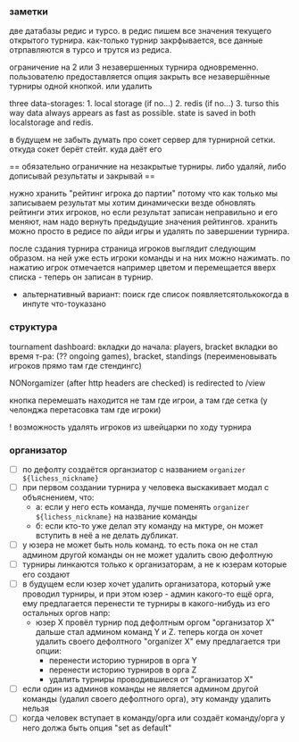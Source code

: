 ### заметки

две датабазы редис и турсо. в редис пишем все значения текущего открытого турнира. как-только турнир закрфывается, все данные отрпавляются в турсо и трутся из редиса.

ограничение на 2 или 3 незавершенных турнира одновременно. пользователю предоставляется опция закрыть все незавершённые турниры одной кнопкой. или удалить

three data-storages: 1. local storage (if no...) 2. redis (if no...) 3. turso
this way data always appears as fast as possible. state is saved in both localstorage and redis.

в будущем не забыть думать про сокет сервер для турнирной сетки. откуда сокет берёт стейт. куда даёт его

== обязательно ограничние на незакрытые турниры. либо удаляй, либо дописывай результаты и закрывай ==

нужно хранить "рейтинг игрока до партии" потому что как только мы записываем результат мы хотим динамически везде обновлять рейтинги этих игроков, но если результат записан неправильно и его меняют, нам надо вернуть предыдущие значения рейтингов. хранить можно просто в редисе по айди игры и удалять по завершении турнира.

после сздания турнира страница игроков выглядит следующим образом. на ней уже есть игроки команды и на них можно нажимать. по нажатию игрок отмечается например цветом и перемещается вверх списка - теперь он записан в турнир.
  - альтернативный вариант: поиск где список появляетсятолькокогда в инпуте что-тоуказано

### структура

tournament dashboard:
вкладки до начала: players, bracket
вкладки во время т-ра: (?? ongoing games), bracket, standings (переименовывать игроков прямо там где стендингс)

NONorgamizer (after http headers are checked) is redirected to /view

кнопка перемешать находится не там где игрои, а там где сетка (у челонджа перетасовка там где игроки)

! возможность удалять игроков из швейцарки по ходу турнира

### организатор

- [ ] по дефолту создаётся органзиатор с названием `organizer ${lichess_nickname}`
- [ ] при первом создании турнира у человека выскакивает модал с объяснением, что:
  - a: если у него есть команда, лучше поменять `organizer ${lichess_nickname}` на название команды
  - б: если кто-то уже делал эту команду на мктуре, он может вступить в неё а не делать дубликат.
- [ ] у юзера не может быть ноль команд. то есть пока он не стал админом другой команды он не может удалить свою дефолтную
- [ ] турниры линкаются только к организаторам, а не к юзерам которые его создают
- [ ] в будущем если юзер хочет удалить организатора, который уже проводил турниры, и при этом юзер - админ какого-то ещё орга, ему предлагается перенести те турниры в какого-нибудь из его остальных оргов напр:
  - юзер X провёл турнир под дефолтным оргом "организатор Х" дальше стал админом команд Y и Z. теперь когда он хочет удалить своего дефолтного "organizer X" ему предлагается три опции:
    - перенести историю турниров в орга Y
    - перенести историю турниров в орга Z
    - удалить турниры проводившиеся от "организатор Х"
- [ ] если один из админов команды не является админом другой команды (удалил своего дефолтного орга), эту команду удалить нельзя
- [ ] когда человек вступает в команду/oрга или создаёт команду/орга у него должа быть опция "set as default"
